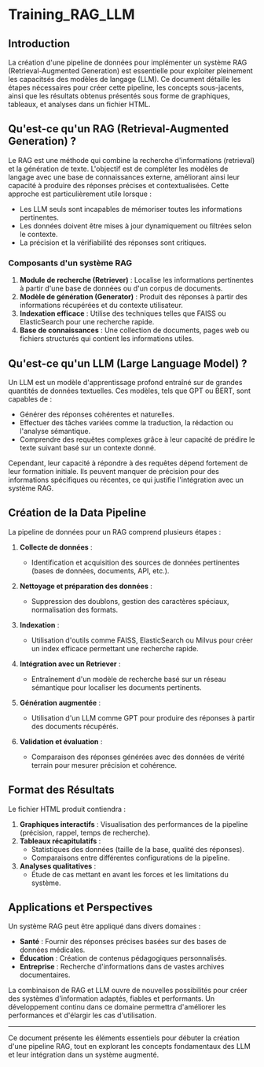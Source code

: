 # Training_RAG_LLM

## Introduction
La création d'une pipeline de données pour implémenter un système RAG (Retrieval-Augmented Generation) est essentielle pour exploiter pleinement les capacitsés des modèles de langage (LLM). Ce document détaille les étapes nécessaires pour créer cette pipeline, les concepts sous-jacents, ainsi que les résultats obtenus présentés sous forme de graphiques, tableaux, et analyses dans un fichier HTML.

## Qu'est-ce qu'un RAG (Retrieval-Augmented Generation) ?
Le RAG est une méthode qui combine la recherche d'informations (retrieval) et la génération de texte. L'objectif est de compléter les modèles de langage avec une base de connaissances externe, améliorant ainsi leur capacité à produire des réponses précises et contextualisées. Cette approche est particulièrement utile lorsque :

- Les LLM seuls sont incapables de mémoriser toutes les informations pertinentes.
- Les données doivent être mises à jour dynamiquement ou filtrées selon le contexte.
- La précision et la vérifiabilité des réponses sont critiques.

### Composants d'un système RAG
1. **Module de recherche (Retriever)** : Localise les informations pertinentes à partir d'une base de données ou d'un corpus de documents.
2. **Modèle de génération (Generator)** : Produit des réponses à partir des informations récupérées et du contexte utilisateur.
3. **Indexation efficace** : Utilise des techniques telles que FAISS ou ElasticSearch pour une recherche rapide.
4. **Base de connaissances** : Une collection de documents, pages web ou fichiers structurés qui contient les informations utiles.

## Qu'est-ce qu'un LLM (Large Language Model) ?
Un LLM est un modèle d'apprentissage profond entraîné sur de grandes quantités de données textuelles. Ces modèles, tels que GPT ou BERT, sont capables de :

- Générer des réponses cohérentes et naturelles.
- Effectuer des tâches variées comme la traduction, la rédaction ou l'analyse sémantique.
- Comprendre des requêtes complexes grâce à leur capacité de prédire le texte suivant basé sur un contexte donné.

Cependant, leur capacité à répondre à des requêtes dépend fortement de leur formation initiale. Ils peuvent manquer de précision pour des informations spécifiques ou récentes, ce qui justifie l'intégration avec un système RAG.

## Création de la Data Pipeline
La pipeline de données pour un RAG comprend plusieurs étapes :

1. **Collecte de données** :
   - Identification et acquisition des sources de données pertinentes (bases de données, documents, API, etc.).

2. **Nettoyage et préparation des données** :
   - Suppression des doublons, gestion des caractères spéciaux, normalisation des formats.

3. **Indexation** :
   - Utilisation d'outils comme FAISS, ElasticSearch ou Milvus pour créer un index efficace permettant une recherche rapide.

4. **Intégration avec un Retriever** :
   - Entraînement d'un modèle de recherche basé sur un réseau sémantique pour localiser les documents pertinents.

5. **Génération augmentée** :
   - Utilisation d'un LLM comme GPT pour produire des réponses à partir des documents récupérés.

6. **Validation et évaluation** :
   - Comparaison des réponses générées avec des données de vérité terrain pour mesurer précision et cohérence.

## Format des Résultats

Le fichier HTML produit contiendra :

1. **Graphiques interactifs** : Visualisation des performances de la pipeline (précision, rappel, temps de recherche).
2. **Tableaux récapitulatifs** :
   - Statistiques des données (taille de la base, qualité des réponses).
   - Comparaisons entre différentes configurations de la pipeline.
3. **Analyses qualitatives** :
   - Étude de cas mettant en avant les forces et les limitations du système.

## Applications et Perspectives
Un système RAG peut être appliqué dans divers domaines :

- **Santé** : Fournir des réponses précises basées sur des bases de données médicales.
- **Éducation** : Création de contenus pédagogiques personnalisés.
- **Entreprise** : Recherche d'informations dans de vastes archives documentaires.

La combinaison de RAG et LLM ouvre de nouvelles possibilités pour créer des systèmes d'information adaptés, fiables et performants. Un développement continu dans ce domaine permettra d'améliorer les performances et d'élargir les cas d'utilisation.

---

Ce document présente les éléments essentiels pour débuter la création d'une pipeline RAG, tout en explorant les concepts fondamentaux des LLM et leur intégration dans un système augmenté.


